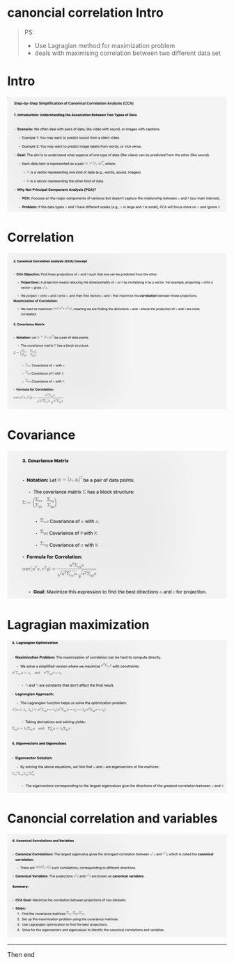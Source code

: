 # canoncial correlation Intro

> PS:
> - Use Lagragian method for maximization problem
> - deals with maximising correlation between two different data set


# Intro
![alt text](image-46.png)

# Correlation

![alt text](image-47.png)

# Covariance

![alt text](image-48.png)

# Lagragian maximization

![alt text](image-51.png)

# Canoncial correlation and variables
![alt text](image-52.png)

---
Then end